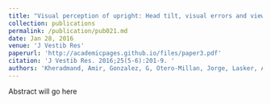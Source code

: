 ```yaml
---
title: "Visual perception of upright: Head tilt, visual errors and viewing eye."
collection: publications
permalink: /publication/pub021.md
date: Jan 28, 2016
venue: 'J Vestib Res'
paperurl: 'http://academicpages.github.io/files/paper3.pdf'
citation: 'J Vestib Res. 2016;25(5-6):201-9. '
authors: 'Kheradmand, Amir, Gonzalez, G, Otero-Millan, Jorge, Lasker, Adrian'
---
```

Abstract will go here

